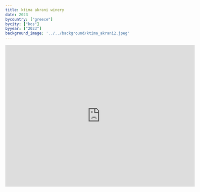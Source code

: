 ```yaml
---
title: ktima akrani winery
date: 2023
bycountry: ["greece"]
bycity: ["kos"]
byyear: ["2023"]
background_image: '../../background/ktima_akrani2.jpeg'
---
```


<iframe src="https://www.google.com/maps/embed?pb=!1m18!1m12!1m3!1d3191.8702269876367!2d27.18618067584145!3d36.86952497222727!2m3!1f0!2f0!3f0!3m2!1i1024!2i768!4f13.1!3m3!1m2!1s0x14be07e67d691a8d%3A0xcaa40b315b09db30!2sKtima%20Akrani%20(Triantafyllopoulos%20Winery)!5e0!3m2!1sen!2sus!4v1702349385807!5m2!1sen!2sus" width="600" height="450" style="border:0;" allowfullscreen="" loading="lazy" referrerpolicy="no-referrer-when-downgrade"></iframe>